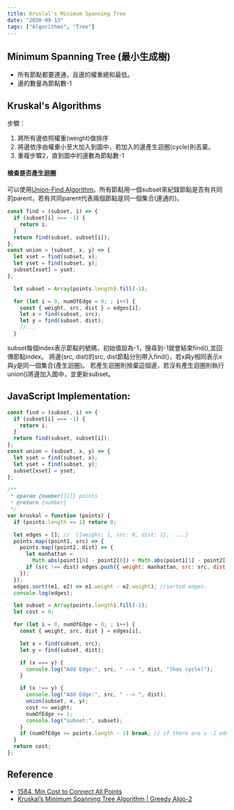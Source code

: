 ```yaml
---
title: Kruslal's Minimum Spanning Tree
date: "2020-09-13"
tags: ["Algorithms", "Tree"]
---
```


## Minimum Spanning Tree (最小生成樹)
* 所有節點都要連通，且邊的權重總和最低。
* 邊的數量為節點數-1

## Kruskal's Algorithms
步驟：
1. 將所有邊依照權重(weight)做排序
2. 將邊依序由權重小至大加入到圖中，若加入的邊產生迴圈(cycle)則丟棄。
3. 重複步驟2，直到圖中的邊數為節點數-1

#### 檢查是否產生迴圈
可以使用[Union-Find Algorithm](https://www.geeksforgeeks.org/union-find-algorithm-set-2-union-by-rank/?ref=lbp)。所有節點用一個subset來紀錄節點是否有共同的parent，若有共同parent代表兩個節點是同一個集合(連通的)。


```js
const find = (subset, i) => {
  if (subset[i] === -1) {
    return i;
  }
  return find(subset, subset[i]);
};
const union = (subset, x, y) => {
  let xset = find(subset, x);
  let yset = find(subset, y);
  subset[xset] = yset;
};
```

```js
  let subset = Array(points.length).fill(-1);

  for (let i = 0, numOfEdge = 0; ; i++) {
    const { weight, src, dist } = edges[i];
    let x = find(subset, src);
    let y = find(subset, dist);
    //...
  }
```

subset每個index表示節點的號碼，初始值設為-1，搜尋到-1就會結束find(),並回傳節點index。
將邊(src, dist)的src, dist節點分別帶入find()，若x與y相同表示x與y是同一個集合(產生迴圈)。
若產生迴圈則捨棄這個邊，若沒有產生迴圈則執行union()將邊加入圖中，並更新subset。


## JavaScript Implementation:
```js
const find = (subset, i) => {
  if (subset[i] === -1) {
    return i;
  }
  return find(subset, subset[i]);
};
const union = (subset, x, y) => {
  let xset = find(subset, x);
  let yset = find(subset, y);
  subset[xset] = yset;
};

/**
 * @param {number[][]} points
 * @return {number}
 */
var kruskal = function (points) {
  if (points.length <= 1) return 0;

  let edges = []; //  [{weight: 1, src: 0, dist: 1}, ....]
  points.map((point1, src) => {
    points.map((point2, dist) => {
      let manhattan =
        Math.abs(point1[0] - point2[0]) + Math.abs(point1[1] - point2[1]);
      if (src !== dist) edges.push({ weight: manhattan, src: src, dist: dist });
    });
  });
  edges.sort((e1, e2) => e1.weight - e2.weight); //sorted edges.
  console.log(edges);

  let subset = Array(points.length).fill(-1);
  let cost = 0;

  for (let i = 0, numOfEdge = 0; ; i++) {
    const { weight, src, dist } = edges[i];

    let x = find(subset, src);
    let y = find(subset, dist);

    if (x === y) {
      console.log("Add Edge:", src, " --> ", dist, "(has cycle)");
    }

    if (x !== y) {
      console.log("Add Edge:", src, " --> ", dist);
      union(subset, x, y);
      cost += weight;
      numOfEdge += 1;
      console.log("subset:", subset);
    }
    if (numOfEdge >= points.length - 1) break; // if there are v -1 edges ---> fininsh.
  }
  return cost;
};
```



## Reference
* [1584. Min Cost to Connect All Points](https://leetcode.com/problems/min-cost-to-connect-all-points/)
* [Kruskal’s Minimum Spanning Tree Algorithm | Greedy Algo-2](https://www.geeksforgeeks.org/kruskals-minimum-spanning-tree-algorithm-greedy-algo-2/)
